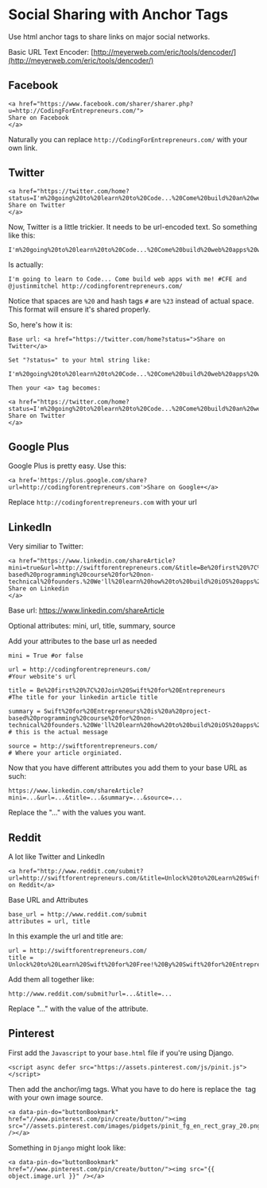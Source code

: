Social Sharing with Anchor Tags
======

Use html anchor tags to share links on major social networks.

Basic URL Text Encoder: [http://meyerweb.com/eric/tools/dencoder/](http://meyerweb.com/eric/tools/dencoder/)


## Facebook

```
<a href="https://www.facebook.com/sharer/sharer.php?u=http://CodingForEntrepreneurs.com/">
Share on Facebook
</a>
```
Naturally you can replace `http://CodingForEntrepreneurs.com/` with your own link.


## Twitter

```
<a href="https://twitter.com/home?status=I'm%20going%20to%20learn%20to%20Code...%20Come%20build%20an%20web%20apsp%20with%20me!%20%23CFE%20and%20@justinmitchel%20http://codingforentrepreneurs.com/">
Share on Twitter
</a>
```
Now, Twitter is a little trickier. It needs to be url-encoded text. So something like this:

```
I'm%20going%20to%20learn%20to%20Code...%20Come%20build%20web%20apps%20with%20me!%20%23CFE%20and%20@justinmitchel%20http://codingforentrepreneurs.com/

```
Is actually:
```
I'm going to learn to Code... Come build web apps with me! #CFE and @justinmitchel http://codingforentrepreneurs.com/
```
Notice that spaces are `%20` and hash tags `#` are `%23` instead of actual space. This format will ensure it's shared properly. 

So, here's how it is:

``` 
Base url: <a href="https://twitter.com/home?status=">Share on Twitter</a>

Set "?status=" to your html string like: 

I'm%20going%20to%20learn%20to%20Code...%20Come%20build%20web%20apps%20with%20me!%20%23CFE%20and%20@justinmitchel%20http://codingforentrepreneurs.com/

Then your <a> tag becomes:

<a href="https://twitter.com/home?status=I'm%20going%20to%20learn%20to%20Code...%20Come%20build%20an%20web%20apsp%20with%20me!%20%23CFE%20and%20@justinmitchel%20http://codingforentrepreneurs.com/">
Share on Twitter
</a>

```

## Google Plus

Google Plus is pretty easy. Use this:
```
<a href='https://plus.google.com/share?url=http://codingforentrepreneurs.com'>Share on Google+</a>
```
Replace `http://codingforentrepreneurs.com` with your url



## LinkedIn

Very similiar to Twitter:
```
<a href="https://www.linkedin.com/shareArticle?mini=true&url=http://swiftforentrepreneurs.com/&title=Be%20first%20%7C%20Join%20Swift%20for%20Entrepreneurs&summary=Swift%20for%20Entrepreneurs%20is%20a%20project-based%20programming%20course%20for%20non-technical%20founders.%20We'll%20learn%20how%20to%20build%20iOS%20apps%20from%20scratch%20using%20Apple's%20new%20programming%20language:%20Swift.%20Be%20first%20and%20learn%20with%20me!&source=http://swiftforentrepreneurs.com/">
Share on Linkedin
</a>
```
Base url:  https://www.linkedin.com/shareArticle

Optional attributes: mini, url, title, summary, source


Add your attributes to the base url as needed
```
mini = True #or false

url = http://codingforentrepreneurs.com/ 
#Your website's url

title = Be%20first%20%7C%20Join%20Swift%20for%20Entrepreneurs 
#The title for your linkedin article title

summary = Swift%20for%20Entrepreneurs%20is%20a%20project-based%20programming%20course%20for%20non-technical%20founders.%20We'll%20learn%20how%20to%20build%20iOS%20apps%20from%20scratch%20using%20Apple's%20new%20programming%20language:%20Swift.%20Be%20first%20and%20learn%20with%20me! 
# this is the actual message

source = http://swiftforentrepreneurs.com/
# Where your article orginiated.

```

Now that you have different attributes you add them to your base URL as such:

```
https://www.linkedin.com/shareArticle?mini=...&url=...&title=...&summary=...&source=...

```
Replace the "..." with the values you want.


## Reddit

A lot like Twitter and LinkedIn

```
<a href="http://www.reddit.com/submit?url=http://swiftforentrepreneurs.com/&title=Unlock%20to%20Learn%20Swift%20for%20Free!%20By%20Swift%20for%20Entrepreneurs.%20Made%20for%20Non%20Techincals.">Share on Reddit</a>
```

Base URL and Attributes
```
base_url = http://www.reddit.com/submit
attributes = url, title
```
In this example the url and title are:
```
url = http://swiftforentrepreneurs.com/
title = Unlock%20to%20Learn%20Swift%20for%20Free!%20By%20Swift%20for%20Entrepreneurs.%20Made%20for%20Non%20Techincals.
```

Add them all together like:

```
http://www.reddit.com/submit?url=...&title=...
```
Replace "..." with the value of the attribute.



## Pinterest
First add the `Javascript` to your `base.html` file if you're using Django. 

```
<script async defer src="https://assets.pinterest.com/js/pinit.js"></script>
```

Then add the anchor/img tags. What you have to do here is replace the <img> tag with your own image source. 

```
<a data-pin-do="buttonBookmark" href="//www.pinterest.com/pin/create/button/"><img src="//assets.pinterest.com/images/pidgets/pinit_fg_en_rect_gray_20.png" /></a>
```
Something in `Django` might look like:

```
<a data-pin-do="buttonBookmark" href="//www.pinterest.com/pin/create/button/"><img src="{{ object.image.url }}" /></a>

```





